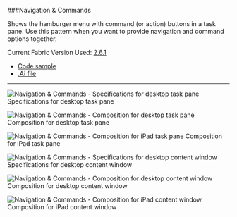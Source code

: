 ###Navigation & Commands

Shows the hamburger menu with command (or action) buttons in a task pane. Use this pattern when you want to provide navigation and command options together.

Current Fabric Version Used: [2.6.1](https://github.com/OfficeDev/office-ui-fabric-core/releases/tag/2.6.1)

* [Code sample](https://github.com/OfficeDev/Office-Add-in-UX-Design-Patterns-Code/tree/master/templates/navigation/navigation-commands)
* [.Ai file](https://github.com/OfficeDev/Office-Add-in-UX-Design-Patterns/blob/master/Patterns/Source%20Files/Navigation_&_Commands.ai?raw=true)

***

![Navigation & Commands - Specifications for desktop task pane](https://raw.githubusercontent.com/OfficeDev/Office-Add-in-UX-Design-Patterns/master/Patterns/Assets/Navigation_&_Commands/Navigation_&_Commands_Desktop_Task_Pane_Callouts.png)
Specifications for desktop task pane 


![Navigation & Commands - Composition for desktop task pane](https://raw.githubusercontent.com/OfficeDev/Office-Add-in-UX-Design-Patterns/master/Patterns/Assets/Navigation_&_Commands/Navigation_&_Commands_Desktop_Task_Pane_Comp.png)
Composition for desktop task pane 


![Navigation & Commands - Composition for iPad task pane](https://raw.githubusercontent.com/OfficeDev/Office-Add-in-UX-Design-Patterns/master/Patterns/Assets/Navigation_&_Commands/Navigation_&_Commands_iPad_Task_Pane_Comp.png)
Composition for iPad task pane 


![Navigation & Commands - Specifications for desktop content window](https://raw.githubusercontent.com/OfficeDev/Office-Add-in-UX-Design-Patterns/master/Patterns/Assets/Navigation_&_Commands/Navigation_&_Commands_Desktop_Content_Window_Callouts.png)
Specifications for desktop content window


![Navigation & Commands - Composition for desktop content window](https://raw.githubusercontent.com/OfficeDev/Office-Add-in-UX-Design-Patterns/master/Patterns/Assets/Navigation_&_Commands/Navigation_&_Commands_Desktop_Content_Window_Comp.png)
Composition for desktop content window


![Navigation & Commands - Composition for iPad content window](https://raw.githubusercontent.com/OfficeDev/Office-Add-in-UX-Design-Patterns/master/Patterns/Assets/Navigation_&_Commands/Navigation_&_Commands_iPad_Content_Window_Comp.png)
Composition for iPad content window
